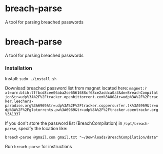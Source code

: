 # breach-parse
A tool for parsing breached passwords
# breach-parse
A tool for parsing breached passwords

### Installation

Install: `sudo ./install.sh`

Download breached password list from magnet located here: `magnet:?xt=urn:btih:7ffbcd8cee06aba2ce6561688cf68ce2addca0a3&dn=BreachCompilation&tr=udp%3A%2F%2Ftracker.openbittorrent.com%3A80&tr=udp%3A%2F%2Ftracker.leechers-paradise.org%3A6969&tr=udp%3A%2F%2Ftracker.coppersurfer.tk%3A6969&tr=udp%3A%2F%2Fglotorrents.pw%3A6969&tr=udp%3A%2F%2Ftracker.opentrackr.org%3A1337`

If you don't store the password list (BreachCompilation) in `/opt/breach-parse`, specify the location like: 

`breach-parse @gmail.com gmail.txt "~/Downloads/BreachCompilation/data"`

Run `breach-parse` for instructions
